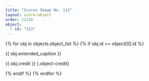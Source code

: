 ```yaml
---
title: "Scores Image No. 113"
layout: score-object
order: 11130
object:
  - id: "113"
---
```


{% for obj in objects.object_list %}
{% if obj.id == object[0].id %}

{{ obj.extended_caption }}

{{ obj.credit }} {.object-credit}

{% endif %}
{% endfor %}
